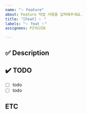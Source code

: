 ```yaml
---
name: "✨ Feature"
about: Feature 작업 사항을 입력해주세요.
title: "[Feat] ✨ "
labels: "✨ feat ✨"
assignees: PIYUJIN

---
```


## ✅ Description
<!-- 해당 기능의 설명을 작성해주세요. -->

## ✔️ TODO
- [ ] todo
- [ ] todo

## ETC
